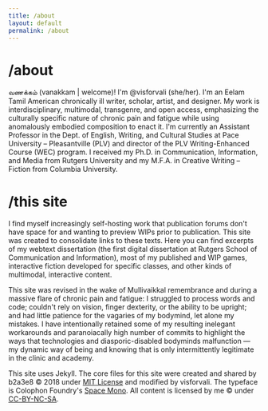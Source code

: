 ```yaml
---
title: /about
layout: default
permalink: /about
---
```


# /about

<span lang="ta">வணக்கம் (vanakkam | welcome)</span>! I'm @visforvali (she/her). I'm an Eelam Tamil American chronically ill writer, scholar, artist, and designer. My work is interdisciplinary, multimodal, transgenre, and open access, emphasizing the culturally specific nature of chronic pain and fatigue while using anomalously embodied composition to enact it. I'm currently an Assistant Professor in the Dept. of English, Writing, and Cultural Studies at Pace University – Pleasantville (PLV) and director of the PLV Writing-Enhanced Course (WEC) program. I received my Ph.D. in Communication, Information, and Media from Rutgers University and my M.F.A. in Creative Writing – Fiction from Columbia University.

# /this site

I find myself increasingly self-hosting work that publication forums don't have space for and wanting to preview WIPs prior to publication. This site was created to consolidate links to these texts. Here you can find excerpts of my webtext dissertation (the first digital dissertation at Rutgers School of Communication and Information), most of my published and WIP games, interactive fiction developed for specific classes, and other kinds of multimodal, interactive content.

This site was revised in the wake of Mullivaikkal remembrance and during a massive flare of chronic pain and fatigue: I struggled to process words and code; couldn't rely on vision, finger dexterity, or the ability to be upright; and had little patience for the vagaries of my bodymind, let alone my mistakes. I have intentionally retained some of my resulting inelegant workarounds and paranoiacally high number of commits to highlight the ways that technologies and diasporic-disabled bodyminds malfunction &mdash; my dynamic way of being and knowing that is only intermittently legitimate in the clinic and academy.

This site uses Jekyll. The core files for this site were created and shared by b2a3e8 &#169; 2018 under <a href="https://opensource.org/license/MIT" target="_blank">MIT License</a> and modified by visforvali. The typeface is Colophon Foundry's <a href="https://fonts.google.com/specimen/Space+Mono" target="_blank">Space Mono</a>. All content is licensed by me &#169; under <a href="https://creativecommons.org/licenses/by-nc-sa/4.0/" target="_blank">CC-BY-NC-SA</a>.